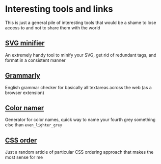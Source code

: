 # Interesting tools and links

This is just a general pile of interesting tools that would be a shame to lose access to and not to share them with the world

## [SVG minifier](https://jakearchibald.github.io/svgomg/)

An extremely handy tool to minify your SVG, get rid of redundant tags, and format in a consistent manner

## [Grammarly](https://app.grammarly.com/)

English grammar checker for basically all textareas across the web (as a browser extension)

## [Color namer](https://colornamer.netlify.app/)

Generator for color names, quick way to name your fourth grey something else than `even_lighter_grey`

## [CSS order](https://webdesign.tutsplus.com/articles/outside-in-ordering-css-properties-by-importance--cms-21685)

Just a random article of particular CSS ordering approach that makes the most sense for me

